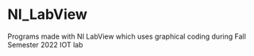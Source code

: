 # NI_LabView
Programs made with NI LabView which uses graphical coding during Fall Semester 2022 IOT lab

